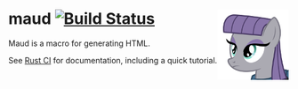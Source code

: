 # <img align="right" src="maud.png" alt="HTML5 rocks." title="HTML5 rocks."> maud [![Build Status](https://img.shields.io/travis/lfairy/maud.svg)](http://travis-ci.org/lfairy/maud)

Maud is a macro for generating HTML.

See [Rust CI](http://www.rust-ci.org/lfairy/maud/doc/maud/) for documentation, including a quick tutorial.
